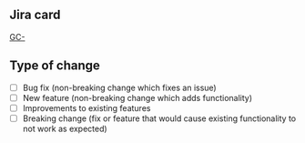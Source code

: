 ## Jira card

[GC-](https://marcioflores.atlassian.net/browse/GC-)

## Type of change

- [ ] Bug fix (non-breaking change which fixes an issue)
- [ ] New feature (non-breaking change which adds functionality)
- [ ] Improvements to existing features
- [ ] Breaking change (fix or feature that would cause existing functionality to not work as expected)

